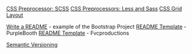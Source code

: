 [CSS Preprocessor: SCSS](https://medium.com/free-code-camp/how-to-get-better-at-writing-css-a1732c32a72f)
[CSS Preprocessors: Less and Sass](https://www.coursera.org/learn/bootstrap-4/home/week/4)
[CSS Grid Layout](https://app.pluralsight.com/player?course=css-grid-bootstrap-4-creating-site&author=mario-macari&name=7a5c388d-d612-43d9-95af-5795588d0c61&clip=0&mode=live)

[Write a README](https://github.com/twbs/bootstrap) - example of the Bootstrap Project
[README Template](https://gist.github.com/PurpleBooth/109311bb0361f32d87a2) - PurpleBooth 
[README Template](https://gist.github.com/fvcproductions/1bfc2d4aecb01a834b46) - Fvcproductions

[Semantic Versioning](https://semver.org/) 
